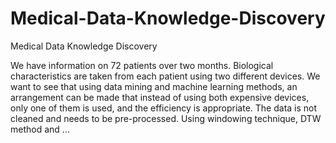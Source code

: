 # Medical-Data-Knowledge-Discovery
Medical Data Knowledge Discovery

We have information on 72 patients over two months.
Biological characteristics are taken from each patient using two different devices.
We want to see that using data mining and machine learning methods, an arrangement can be made that instead of using both expensive devices, only one of them is used, and the efficiency is appropriate.
The data is not cleaned and needs to be pre-processed.
Using windowing technique, DTW method and ...
